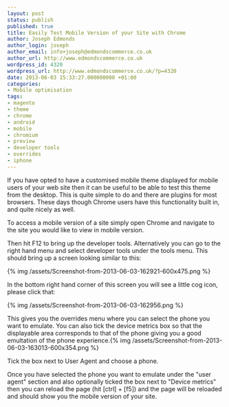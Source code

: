 ```yaml
---
layout: post
status: publish
published: true
title: Easily Test Mobile Version of your Site with Chrome
author: Joseph Edmonds
author_login: joseph
author_email: info+joseph@edmondscommerce.co.uk
author_url: http://www.edmondscommerce.co.uk
wordpress_id: 4320
wordpress_url: http://www.edmondscommerce.co.uk/?p=4320
date: 2013-06-03 15:33:27.000000000 +01:00
categories:
- Mobile optimisation
tags:
- magento
- theme
- chrome
- android
- mobile
- chromium
- preview
- developer tools
- overrides
- iphone
---
```

If you have opted to have a customised mobile theme displayed for mobile users of your web site then it can be useful to be able to test this theme from the desktop. This is quite simple to do and there are plugins for most browsers. These days though Chrome users have this functionality built in, and quite nicely as well.

To access a mobile version of a site simply open Chrome and navigate to the site you would like to view in mobile version.

Then hit F12 to bring up the developer tools. Alternatively you can go to the right hand menu and select developer tools under the tools menu. This should bring up a screen looking similar to this:

{% img  /assets/Screenshot-from-2013-06-03-162921-600x475.png %}

In the bottom right hand corner of this screen you will see a little cog icon, please click that:

{% img  /assets/Screenshot-from-2013-06-03-162956.png %}

This gives you the overrides menu where you can select the phone you want to emulate. You can also tick the device metrics box so that the displayable area corresponds to that of the phone giving you a good emultation of the phone experience.{% img  /assets/Screenshot-from-2013-06-03-163013-600x354.png %}

Tick the box next to User Agent and choose a phone.

Once you have selected the phone you want to emulate under the "user agent" section and also optionally ticked the box next to "Device metrics" then you can reload the page (hit [ctrl] + [f5]) and the page will be reloaded and should show you the mobile version of your site.
